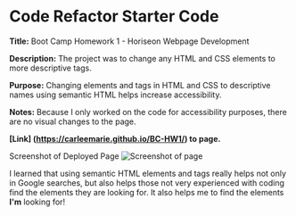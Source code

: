 # Code Refactor Starter Code

<strong>Title:</strong> Boot Camp Homework 1 - Horiseon Webpage Development

<strong>Description:</strong> The project was to change any HTML and CSS elements to more descriptive tags.

<strong>Purpose:</strong> Changing elements and tags in HTML and CSS to descriptive names using semantic HTML helps increase accessibility.

<strong>Notes:</strong> Because I only worked on the code for accessibility purposes, there are no visual changes to the page.

<strong>[Link] (https://carleemarie.github.io/BC-HW1/) to page.</strong>

Screenshot of Deployed Page
![Screenshot of page](#)

I learned that using semantic HTML elements and tags really helps not only in Google searches, but also helps those not very experienced with coding find the elements they are looking for. It also helps me to find the elements <strong>I'm</strong> looking for! 
